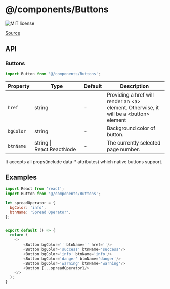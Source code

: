 # @/components/Buttons

![MIT license](https://badgen.now.sh/badge/license/MIT)

[Source](https://github.com/xizon/fullstack-nextjs-app-template/tree/main/src/components/Buttons)


## API

### Buttons
```js
import Button from '@/components/Buttons';
```
| Property | Type | Default | Description |
| --- | --- | --- | --- |
| `href` | string | - | Providing a href will render an \<a\> element. Otherwise, it will be a \<button\> element |
| `bgColor` | string  | - | Background color of button. |
| `btnName` | string \| React.ReactNode  | - | The currently selected page number.  |

It accepts all props(include data-* attributes) which native buttons support.


## Examples

```js
import React from 'react';
import Button from '@/components/Buttons';

let spreadOperator = {
  bgColor: 'info',
  btnName: 'Spread Operator',
};


export default () => {
  return (
    <>
		<Button bgColor='' btnName='' href=''/>
		<Button bgColor='success' btnName='success'/>
		<Button bgColor='info' btnName='info'/>
		<Button bgColor='danger' btnName='danger'/>
		<Button bgColor='warning' btnName='warning'/>
		<Button {...spreadOperator}/>
    </>
  );
}

```